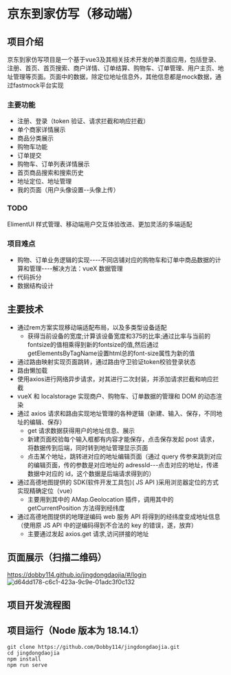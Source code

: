 # 京东到家仿写（移动端）

## 项目介绍
  京东到家仿写项目是一个基于vue3及其相关技术开发的单页面应用，包括登录、注册、首页、首页搜索、商户详情、订单结算、购物车、订单管理、用户主页、地址管理等页面。页面中的数据，除定位地址信息外，其他信息都是mock数据，通过fastmock平台实现
### 主要功能
- 注册、登录（token 验证、请求拦截和响应拦截）
- 单个商家详情展示
- 商品分类展示
- 购物车功能
- 订单提交
- 购物车、订单列表详情展示
- 首页商品搜索和搜索历史
- 地址定位、地址管理
- 我的页面（用户头像设置--头像上传）
### TODO
ElimentUI 样式管理、移动端用户交互体验改进、更加灵活的多端适配
### 项目难点
- 购物、订单业务逻辑的实现----不同店铺对应的购物车和订单中商品数据的计算和管理----解决方法：vueX 数据管理
- 代码拆分
- 数据结构设计
## 主要技术
* 通过rem方案实现移动端适配布局，以及多类型设备适配
  * 获得当前设备的宽度;计算该设备宽度和375的比率;通过比率与当前的fontsize的值相乘得到新的fontsize的值,然后通过getElementsByTagName设置html总的font-size属性为新的值
* 通过路由映射实现页面跳转，通过路由守卫验证token校验登录状态
* 路由懒加载
* 使用axios进行网络异步请求，对其进行二次封装，并添加请求拦截和响应拦截
* vueX 和 localstorage 实现商户、购物车、订单数据的管理和 DOM 的动态渲染
* 通过 axios 请求和路由实现地址管理的各种逻辑（新建、输入、保存，不同地址的编辑、保存）
  * get 请求数据获得用户的地址信息、展示
  * 新建页面校验每个输入框都有内容才能保存，点击保存发起 post 请求，将数据传到后端，同时转到地址管理显示页面
  * 点击某个地址，跳转进对应的地址编辑页面（通过 query 传参来跳到对应的编辑页面，传的参数是对应地址的 adressId---点击对应的地址，传递数据中对应的 id，这个数据是后端请求得到的）
* 通过高德地图提供的 SDK(软件开发工具包)( JS API )采用浏览器定位的方式实现精确定位（vue）
  * 主要用到其中的 AMap.Geolocation 插件，调用其中的 getCurrentPosition 方法得到经纬度
* 通过高德地图提供的地理逆编码 web 服务 API 将得到的经纬度变成地址信息（使用原 JS API 中的逆编码得到不合法的 key 的错误，遂，放弃）
  * 主要通过发起 axios.get 请求,访问拼接的地址
## 页面展示（扫描二维码）
https://dobby114.github.io/jingdongdaojia/#/login
![d64dd178-c6c1-423a-9c9e-01adc3f0c132](https://github.com/Dobby114/jingdongdaojia/assets/66785750/e40c6acf-91de-4fe9-9717-5007adf26484)

## 项目开发流程图

## 项目运行（Node 版本为 18.14.1）

```
git clone https://github.com/Dobby114/jingdongdaojia.git
cd jingdongdaojia
npm install
npm run serve
```
